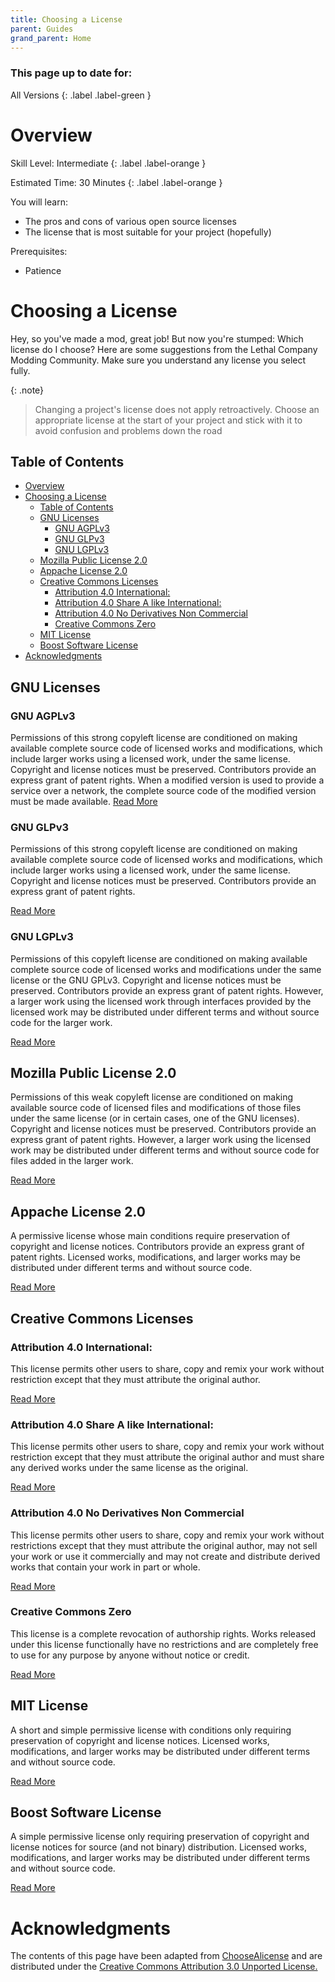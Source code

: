 ```yaml
---
title: Choosing a License
parent: Guides
grand_parent: Home
---
```


<h3>This page up to date for:</h3>
All Versions
{: .label .label-green }

# Overview

Skill Level: Intermediate
{: .label .label-orange }

Estimated Time: 30 Minutes
{: .label .label-orange }

You will learn:
- The pros and cons of various open source licenses
- The license that is most suitable for your project (hopefully)

Prerequisites:
- Patience

# Choosing a License

Hey, so you've made a mod, great job! But now you're stumped: Which license do I choose? Here are some suggestions from the Lethal Company Modding Community. Make sure you understand any license you select fully.

{: .note}
> Changing a project's license does not apply retroactively. Choose an appropriate license at the start of your project and stick with it to avoid confusion and problems down the road

## Table of Contents

- [Overview](#overview)
- [Choosing a License](#choosing-a-license)
  - [Table of Contents](#table-of-contents)
  - [GNU Licenses](#gnu-licenses)
    - [GNU AGPLv3](#gnu-agplv3)
    - [GNU GLPv3](#gnu-glpv3)
    - [GNU LGPLv3](#gnu-lgplv3)
  - [Mozilla Public License 2.0](#mozilla-public-license-20)
  - [Appache License 2.0](#appache-license-20)
  - [Creative Commons Licenses](#creative-commons-licenses)
    - [Attribution 4.0 International:](#attribution-40-international)
    - [Attribution 4.0 Share A like International:](#attribution-40-share-a-like-international)
    - [Attribution 4.0 No Derivatives Non Commercial](#attribution-40-no-derivatives-non-commercial)
    - [Creative Commons Zero](#creative-commons-zero)
  - [MIT License](#mit-license)
  - [Boost Software License](#boost-software-license)
- [Acknowledgments](#acknowledgments)


## GNU Licenses

### GNU AGPLv3

Permissions of this strong copyleft license are conditioned on making available complete source code of licensed works and modifications, which include larger works using a licensed work, under the same license. Copyright and license notices must be preserved. Contributors provide an express grant of patent rights. When a modified version is used to provide a service over a network, the complete source code of the modified version must be made available.
[Read More](https://choosealicense.com/licenses/agpl-3.0/)

### GNU GLPv3

Permissions of this strong copyleft license are conditioned on making available complete source code of licensed works and modifications, which include larger works using a licensed work, under the same license. Copyright and license notices must be preserved. Contributors provide an express grant of patent rights.

[Read More](https://choosealicense.com/licenses/gpl-3.0/)

### GNU LGPLv3

Permissions of this copyleft license are conditioned on making available complete source code of licensed works and modifications under the same license or the GNU GPLv3. Copyright and license notices must be preserved. Contributors provide an express grant of patent rights. However, a larger work using the licensed work through interfaces provided by the licensed work may be distributed under different terms and without source code for the larger work.

[Read More](https://choosealicense.com/licenses/lgpl-3.0/)

## Mozilla Public License 2.0

Permissions of this weak copyleft license are conditioned on making available source code of licensed files and modifications of those files under the same license (or in certain cases, one of the GNU licenses). Copyright and license notices must be preserved. Contributors provide an express grant of patent rights. However, a larger work using the licensed work may be distributed under different terms and without source code for files added in the larger work.

[Read More](https://choosealicense.com/licenses/mpl-2.0/)

## Appache License 2.0

A permissive license whose main conditions require preservation of copyright and license notices. Contributors provide an express grant of patent rights. Licensed works, modifications, and larger works may be distributed under different terms and without source code.

[Read More](https://choosealicense.com/licenses/apache-2.0/)

## Creative Commons Licenses

### Attribution 4.0 International:

This license permits other users to share, copy and remix your work without restriction except that they must attribute the original author.

[Read More](https://creativecommons.org/licenses/by/4.0/deed.en)

### Attribution 4.0 Share A like International:

This license permits other users to share, copy and remix your work without restriction except that they must attribute the original author and must share any derived works under the same license as the original.

[Read More](https://creativecommons.org/licenses/by-sa/4.0/deed.en)

### Attribution 4.0 No Derivatives Non Commercial 

This license permits other users to share, copy and remix your work without restrictions except that they must attribute the original author, may not sell your work or use it commercially and may not create and distribute derived works that contain your work in part or whole.

[Read More](https://creativecommons.org/licenses/by-nc-nd/4.0/)

### Creative Commons Zero

This license is a complete revocation of authorship rights. Works released under this license functionally have no restrictions and are completely free to use for any purpose by anyone without notice or credit.

[Read More](https://creativecommons.org/publicdomain/zero/1.0/)

## MIT License

A short and simple permissive license with conditions only requiring preservation of copyright and license notices. Licensed works, modifications, and larger works may be distributed under different terms and without source code.

[Read More](https://choosealicense.com/licenses/mit/)

## Boost Software License

A simple permissive license only requiring preservation of copyright and license notices for source (and not binary) distribution. Licensed works, modifications, and larger works may be distributed under different terms and without source code.

[Read More](https://choosealicense.com/licenses/bsl-1.0/)

# Acknowledgments

The contents of this page have been adapted from [ChooseAlicense](https://choosealicense.com/) and are distributed under the [Creative Commons Attribution 3.0 Unported License.](https://creativecommons.org/licenses/by/3.0/)